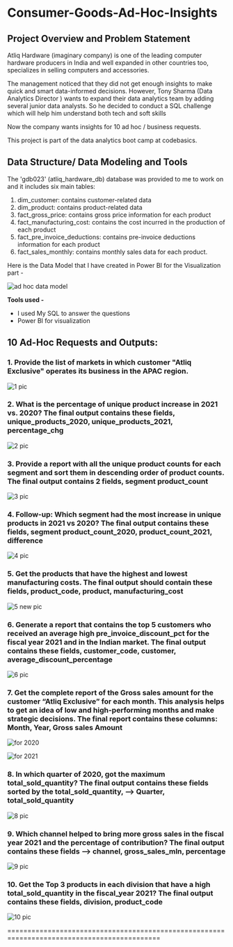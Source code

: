 # Consumer-Goods-Ad-Hoc-Insights

## Project Overview and Problem Statement

Atliq Hardware (imaginary company) is one of the leading computer hardware producers in India and well expanded in other countries too, specializes in selling computers and accessories.

The management noticed that they did not get enough insights to make quick and smart data-informed decisions. 
However, Tony Sharma (Data Analytics Director ) wants to expand their data analytics team by adding several junior data analysts. So he decided to conduct a SQL challenge which will help him understand both tech and soft skills

Now the company wants insights for 10 ad hoc / business requests.

This project is part of the data analytics boot camp at codebasics.

## Data Structure/ Data Modeling and Tools

The 'gdb023' (atliq_hardware_db) database was provided to me to work on and it includes six main tables:

1. dim_customer: contains customer-related data
1. dim_product: contains product-related data
1. fact_gross_price: contains gross price information for each product
1. fact_manufacturing_cost: contains the cost incurred in the production of each product
1. fact_pre_invoice_deductions: contains pre-invoice deductions information for each product
1. fact_sales_monthly: contains monthly sales data for each product.

Here is the Data Model that I have created in Power BI for the Visualization part -

![ad hoc data model](https://github.com/Akashsingh1916/AtliQ-Hardware-Consumer-Goods-Ad-Hoc-Insights/assets/146354971/39b5a324-e928-44ab-802b-53afa47eb0ae)


**Tools used -** 

* I used My SQL to answer the questions 
* Power BI for visualization

## 10 Ad-Hoc Requests and Outputs:

### 1. Provide the list of markets in which customer "Atliq Exclusive" operates its business in the APAC region.

![1 pic](https://github.com/Akashsingh1916/AtliQ-Hardware-Consumer-Goods-Ad-Hoc-Insights/assets/146354971/86337bec-7870-4a37-8804-3abe205b7f5f)


### 2. What is the percentage of unique product increase in 2021 vs. 2020? The final output contains these fields, unique_products_2020, unique_products_2021, percentage_chg

![2 pic](https://github.com/Akashsingh1916/AtliQ-Hardware-Consumer-Goods-Ad-Hoc-Insights/assets/146354971/763c2c4e-18d1-45f0-80ed-ba12bdf09950)


### 3. Provide a report with all the unique product counts for each segment and sort them in descending order of product counts. The final output contains 2 fields, segment product_count

![3 pic](https://github.com/Akashsingh1916/AtliQ-Hardware-Consumer-Goods-Ad-Hoc-Insights/assets/146354971/8d3c2cd3-07d4-44c9-aa59-823a197f07df)


### 4. Follow-up: Which segment had the most increase in unique products in 2021 vs 2020? The final output contains these fields, segment product_count_2020, product_count_2021, difference

![4 pic](https://github.com/Akashsingh1916/AtliQ-Hardware-Consumer-Goods-Ad-Hoc-Insights/assets/146354971/be3b7774-b353-412c-8d18-53683074bf27)


### 5. Get the products that have the highest and lowest manufacturing costs. The final output should contain these fields, product_code, product, manufacturing_cost


![5 new pic](https://github.com/Akashsingh1916/AtliQ-Hardware-Consumer-Goods-Ad-Hoc-Insights/assets/146354971/d33ad215-47ea-4e5a-b30c-4285279af6cf)


### 6. Generate a report that contains the top 5 customers who received an average high pre_invoice_discount_pct for the fiscal year 2021 and in the Indian market. The final output contains these fields, customer_code, customer, average_discount_percentage

![6 pic](https://github.com/Akashsingh1916/AtliQ-Hardware-Consumer-Goods-Ad-Hoc-Insights/assets/146354971/1f03ade7-9a03-4a65-b640-a20955a2e462)


### 7. Get the complete report of the Gross sales amount for the customer “Atliq Exclusive” for each month. This analysis helps to get an idea of low and high-performing months and make strategic decisions. The final report contains these columns: Month, Year, Gross sales Amount


![for 2020](https://github.com/Akashsingh1916/AtliQ-Hardware-Consumer-Goods-Ad-Hoc-Insights/assets/146354971/644bc1ae-af83-4057-8432-bfa46952a86a)

![for 2021](https://github.com/Akashsingh1916/AtliQ-Hardware-Consumer-Goods-Ad-Hoc-Insights/assets/146354971/d080160f-84b3-47a5-ad7a-580e1ab42ebb)


### 8. In which quarter of 2020, got the maximum total_sold_quantity? The final output contains these fields sorted by the total_sold_quantity, --> Quarter, total_sold_quantity

![8 pic](https://github.com/Akashsingh1916/AtliQ-Hardware-Consumer-Goods-Ad-Hoc-Insights/assets/146354971/c0a19886-8d49-484c-93db-542d1087c072)


### 9. Which channel helped to bring more gross sales in the fiscal year 2021 and the percentage of contribution? The final output contains these fields --> channel, gross_sales_mln, percentage


![9 pic](https://github.com/Akashsingh1916/AtliQ-Hardware-Consumer-Goods-Ad-Hoc-Insights/assets/146354971/d4e11a9c-5f05-4480-b81a-872a1d878085)


### 10. Get the Top 3 products in each division that have a high total_sold_quantity in the fiscal_year 2021? The final output contains these fields, division, product_code

![10 pic](https://github.com/Akashsingh1916/AtliQ-Hardware-Consumer-Goods-Ad-Hoc-Insights/assets/146354971/a8eca595-dd14-4751-89d3-3031c2200ef7)

============================================================================================
